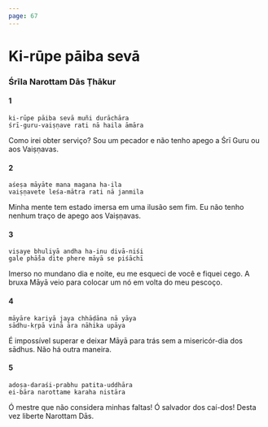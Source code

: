 ```yaml
---
page: 67
---
```


# Ki-rūpe pāiba sevā

### Śrīla Narottam Dās Ṭhākur

#### 1

    ki-rūpe pāiba sevā muñi durāchāra
    śrī-guru-vaiṣṇave rati nā haila āmāra

Como irei obter serviço? Sou um pecador e não tenho apego a Śrī Guru ou aos Vaiṣṇavas.

#### 2

    aśeṣa māyāte mana magana ha-ila
    vaiṣṇavete leśa-mātra rati nā janmila

Minha mente tem estado imersa em uma ilusão sem fim. Eu não tenho nenhum traço de apego aos Vaiṣṇavas.

#### 3

    viṣaye bhuliyā andha ha-inu divā-niśi
    gale phā̐sa dite phere māyā se piśāchī

Imerso no mundano dia e noite, eu me esqueci de você e fiquei cego. A bruxa Māyā veio para colocar um nó em volta do meu pescoço.

#### 4

    māyāre kariyā jaya chhāḍāna nā yāya
    sādhu-kṛpā vinā āra nāhika upāya

É impossível superar e deixar Māyā para trás sem a misericór-dia dos sādhus. Não há outra maneira.

#### 5

    adoṣa-daraśi-prabhu patita-uddhāra
    ei-bāra narottame karaha nistāra

Ó mestre que não considera minhas faltas! Ó salvador dos caí-dos! Desta vez liberte Narottam Dās.


